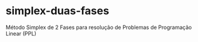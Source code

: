 # simplex-duas-fases
Método Simplex de 2 Fases para resolução de Problemas de Programação  Linear (PPL)
